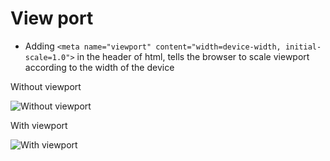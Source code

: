# View port
* Adding `<meta name="viewport" content="width=device-width, initial-scale=1.0">` in the header of html, tells the browser to scale viewport according to the width of the device

Without viewport

![Without viewport](/withoutviewport.png?raw=true "Without viewport")

With viewport

![With viewport](/withviewport.png?raw=true "With viewport")